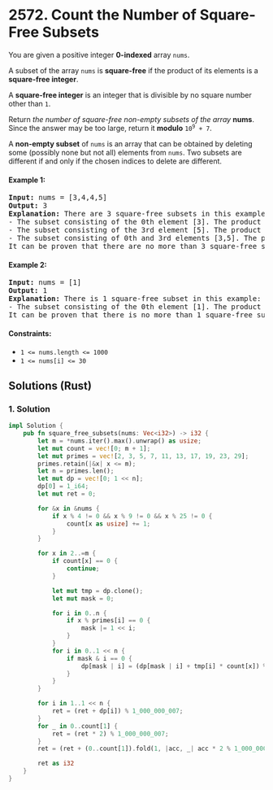 # 2572. Count the Number of Square-Free Subsets
You are given a positive integer **0-indexed** array `nums`.

A subset of the array `nums` is **square-free** if the product of its elements is a **square-free integer**.

A **square-free integer** is an integer that is divisible by no square number other than `1`.

Return *the number of square-free non-empty subsets of the array* **nums**. Since the answer may be too large, return it **modulo** <code>10<sup>9</sup> + 7</code>.

A **non-empty subset** of `nums` is an array that can be obtained by deleting some (possibly none but not all) elements from `nums`. Two subsets are different if and only if the chosen indices to delete are different.

#### Example 1:
<pre>
<strong>Input:</strong> nums = [3,4,4,5]
<strong>Output:</strong> 3
<strong>Explanation:</strong> There are 3 square-free subsets in this example:
- The subset consisting of the 0th element [3]. The product of its elements is 3, which is a square-free integer.
- The subset consisting of the 3rd element [5]. The product of its elements is 5, which is a square-free integer.
- The subset consisting of 0th and 3rd elements [3,5]. The product of its elements is 15, which is a square-free integer.
It can be proven that there are no more than 3 square-free subsets in the given array.
</pre>

#### Example 2:
<pre>
<strong>Input:</strong> nums = [1]
<strong>Output:</strong> 1
<strong>Explanation:</strong> There is 1 square-free subset in this example:
- The subset consisting of the 0th element [1]. The product of its elements is 1, which is a square-free integer.
It can be proven that there is no more than 1 square-free subset in the given array.
</pre>

#### Constraints:
* `1 <= nums.length <= 1000`
* `1 <= nums[i] <= 30`

## Solutions (Rust)

### 1. Solution
```Rust
impl Solution {
    pub fn square_free_subsets(nums: Vec<i32>) -> i32 {
        let m = *nums.iter().max().unwrap() as usize;
        let mut count = vec![0; m + 1];
        let mut primes = vec![2, 3, 5, 7, 11, 13, 17, 19, 23, 29];
        primes.retain(|&x| x <= m);
        let n = primes.len();
        let mut dp = vec![0; 1 << n];
        dp[0] = 1_i64;
        let mut ret = 0;

        for &x in &nums {
            if x % 4 != 0 && x % 9 != 0 && x % 25 != 0 {
                count[x as usize] += 1;
            }
        }

        for x in 2..=m {
            if count[x] == 0 {
                continue;
            }

            let mut tmp = dp.clone();
            let mut mask = 0;

            for i in 0..n {
                if x % primes[i] == 0 {
                    mask |= 1 << i;
                }
            }
            for i in 0..1 << n {
                if mask & i == 0 {
                    dp[mask | i] = (dp[mask | i] + tmp[i] * count[x]) % 1_000_000_007;
                }
            }
        }

        for i in 1..1 << n {
            ret = (ret + dp[i]) % 1_000_000_007;
        }
        for _ in 0..count[1] {
            ret = (ret * 2) % 1_000_000_007;
        }
        ret = (ret + (0..count[1]).fold(1, |acc, _| acc * 2 % 1_000_000_007) - 1) % 1_000_000_007;

        ret as i32
    }
}
```
